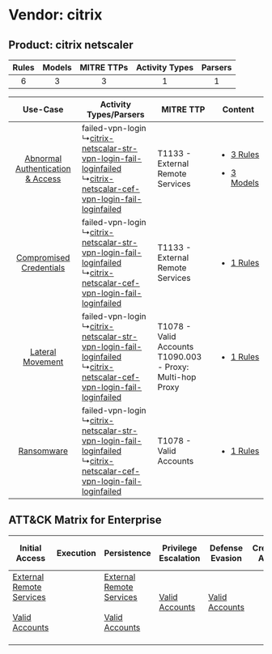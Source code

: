 Vendor: citrix
==============
Product: citrix netscaler
-------------------------
| Rules | Models | MITRE TTPs | Activity Types | Parsers |
|:-----:|:------:|:----------:|:--------------:|:-------:|
|   6   |   3    |     3      |       1        |    1    |

|    Use-Case    | Activity Types/Parsers    | MITRE TTP    | Content    |
|:----:| ---- | ---- | ---- |
| [Abnormal Authentication & Access](../../../UseCases/uc_abnormal_authentication_&_access.md) |  failed-vpn-login<br> ↳[citrix-netscalar-str-vpn-login-fail-loginfailed](Ps/pC_citrixnetscalarstrvpnloginfailloginfailed.md)<br> ↳[citrix-netscalar-cef-vpn-login-fail-loginfailed](Ps/pC_citrixnetscalarcefvpnloginfailloginfailed.md)<br> | T1133 - External Remote Services<br>    | [<ul><li>3 Rules</li></ul><ul><li>3 Models</li></ul>](RM/r_m_citrix_citrix_netscaler_Abnormal_Authentication_&_Access.md) |
|          [Compromised Credentials](../../../UseCases/uc_compromised_credentials.md)          |  failed-vpn-login<br> ↳[citrix-netscalar-str-vpn-login-fail-loginfailed](Ps/pC_citrixnetscalarstrvpnloginfailloginfailed.md)<br> ↳[citrix-netscalar-cef-vpn-login-fail-loginfailed](Ps/pC_citrixnetscalarcefvpnloginfailloginfailed.md)<br> | T1133 - External Remote Services<br>    | [<ul><li>1 Rules</li></ul>](RM/r_m_citrix_citrix_netscaler_Compromised_Credentials.md)    |
|    [Lateral Movement](../../../UseCases/uc_lateral_movement.md)    |  failed-vpn-login<br> ↳[citrix-netscalar-str-vpn-login-fail-loginfailed](Ps/pC_citrixnetscalarstrvpnloginfailloginfailed.md)<br> ↳[citrix-netscalar-cef-vpn-login-fail-loginfailed](Ps/pC_citrixnetscalarcefvpnloginfailloginfailed.md)<br> | T1078 - Valid Accounts<br>T1090.003 - Proxy: Multi-hop Proxy<br> | [<ul><li>1 Rules</li></ul>](RM/r_m_citrix_citrix_netscaler_Lateral_Movement.md)    |
|    [Ransomware](../../../UseCases/uc_ransomware.md)    |  failed-vpn-login<br> ↳[citrix-netscalar-str-vpn-login-fail-loginfailed](Ps/pC_citrixnetscalarstrvpnloginfailloginfailed.md)<br> ↳[citrix-netscalar-cef-vpn-login-fail-loginfailed](Ps/pC_citrixnetscalarcefvpnloginfailloginfailed.md)<br> | T1078 - Valid Accounts<br>    | [<ul><li>1 Rules</li></ul>](RM/r_m_citrix_citrix_netscaler_Ransomware.md)    |

ATT&CK Matrix for Enterprise
----------------------------
| Initial Access                                                                                                                                   | Execution | Persistence                                                                                                                                      | Privilege Escalation                                                | Defense Evasion                                                     | Credential Access | Discovery | Lateral Movement | Collection | Command and Control                                                                                                                       | Exfiltration | Impact |
| ------------------------------------------------------------------------------------------------------------------------------------------------ | --------- | ------------------------------------------------------------------------------------------------------------------------------------------------ | ------------------------------------------------------------------- | ------------------------------------------------------------------- | ----------------- | --------- | ---------------- | ---------- | ----------------------------------------------------------------------------------------------------------------------------------------- | ------------ | ------ |
| [External Remote Services](https://attack.mitre.org/techniques/T1133)<br><br>[Valid Accounts](https://attack.mitre.org/techniques/T1078)<br><br> |           | [External Remote Services](https://attack.mitre.org/techniques/T1133)<br><br>[Valid Accounts](https://attack.mitre.org/techniques/T1078)<br><br> | [Valid Accounts](https://attack.mitre.org/techniques/T1078)<br><br> | [Valid Accounts](https://attack.mitre.org/techniques/T1078)<br><br> |                   |           |                  |            | [Proxy: Multi-hop Proxy](https://attack.mitre.org/techniques/T1090/003)<br><br>[Proxy](https://attack.mitre.org/techniques/T1090)<br><br> |              |        |